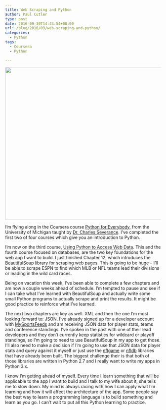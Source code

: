 ```yaml
---
title: Web Scraping and Python
author: Paul Cutler
type: post
date: 2016-09-30T14:43:54+00:00
url: /blog/2016/09/web-scraping-and-python/
categories:
  - Python
tags:
  - Coursera
  - Python

---
```

<img class="alignnone size-full wp-image-6405" src="https://i1.wp.com/paulcutler.org/blog/wp-content/uploads/2016/09/Screenshot-2016-09-28-11.04.44.png?resize=700%2C493" width="700" height="493" data-recalc-dims="1" />

I’m flying along in the Coursera course [Python for Everybody][1], from the University of Michigan taught by [Dr. Charles Severance][2]. I’ve completed the first two of four courses which give you an introduction to Python.

I’m now on the third course, [Using Python to Access Web Data][3]. This and the fourth course focused on databases, are the two key foundations for the web app I want to build. I just finished Chapter 12, which introduces the [BeautifulSoup library][4] for scraping web pages. This is going to be huge &#8211; I’ll be able to scrape ESPN to find which MLB or NFL teams lead their divisions or leading in the wild card races.

Being on vacation this week, I’ve been able to complete a few chapters and am now a couple weeks ahead of schedule. I’m tempted to pause and see if I can take what I’ve learned with BeautifulSoup and actually write some small Python programs to actually scrape and print the results. It might be good practice to reinforce what I’ve learned.

The next two chapters are key as well. XML and then the one I’m most looking forward to: JSON. I’ve already signed up for a developer account with [MySportsFeeds][5] and am receiving JSON data for player stats, teams and conference standings. I’ve spoken in the past with one of their lead developers and they don’t currently keep statistics for wildcard or playoff standings, so I’m going to need to use BeautifulSoup in my app to get those. I’ll also need to make a decision if I’m going to use that JSON data for player stats and query against it myself or just use the [nflgame][6] or [nfldb][7] libraries that have already been built. The biggest challenge their is that both of those libraries are written in Python 2.7 and I really want to write my apps in Python 3.x.

I know I’m getting ahead of myself. Every time I learn something that will be applicable to the app I want to build and I talk to my wife about it, she tells me to slow down. My mind is always racing with how I can apply what I’m learning and how it will affect the architecture of the app. Some people say the best way to learn a programming language is to build something and learn as you go. I can’t wait to put all this Python learning to practice.

 [1]: https://www.coursera.org/specializations/python
 [2]: http://dr-chuck.com/
 [3]: //www.coursera.org/learn/python-network-data/home/welcome
 [4]: https://www.crummy.com/software/BeautifulSoup/
 [5]: https://www.mysportsfeeds.com/
 [6]: https://github.com/BurntSushi/nflgame
 [7]: https://github.com/BurntSushi/nfldb